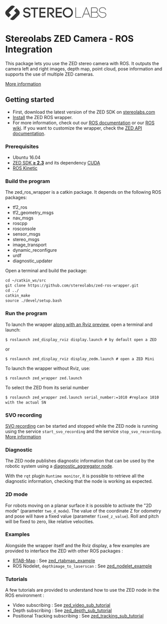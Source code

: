 ![](./images/Picto+STEREOLABS_Black.jpg)

# Stereolabs ZED Camera - ROS Integration

This package lets you use the ZED stereo camera with ROS. It outputs the camera left and right images, depth map, point cloud, pose information and supports the use of multiple ZED cameras.

[More information](https://www.stereolabs.com/documentation/guides/using-zed-with-ros/introduction.html)

## Getting started

- First, download the latest version of the ZED SDK on [stereolabs.com](https://www.stereolabs.com/developers/)
- [Install](#build-the-program) the ZED ROS wrapper.
- For more information, check out our [ROS documentation](https://www.stereolabs.com/documentation/guides/using-zed-with-ros/introduction.html) or our [ROS wiki](http://wiki.ros.org/zed-ros-wrapper). If you want to customize the wrapper, check the [ZED API documentation](https://www.stereolabs.com/developers/documentation/API/).

### Prerequisites

- Ubuntu 16.04
- [ZED SDK **≥ 2.3**](https://www.stereolabs.com/developers/) and its dependency [CUDA](https://developer.nvidia.com/cuda-downloads)
- [ROS Kinetic](http://wiki.ros.org/kinetic/Installation/Ubuntu)

### Build the program

The zed_ros_wrapper is a catkin package. It depends on the following ROS packages:

   - tf2_ros
   - tf2_geometry_msgs
   - nav_msgs
   - roscpp
   - rosconsole
   - sensor_msgs
   - stereo_msgs
   - image_transport
   - dynamic_reconfigure
   - urdf
   - diagnostic_updater

Open a terminal and build the package:

    cd ~/catkin_ws/src
    git clone https://github.com/stereolabs/zed-ros-wrapper.git
    cd ../
    catkin_make
    source ./devel/setup.bash

### Run the program

To launch the wrapper [along with an Rviz preview](./zed_display_rviz), open a terminal and launch:

    $ roslaunch zed_display_rviz display.launch # by default open a ZED

or

    $ roslaunch zed_display_rviz display_zedm.launch # open a ZED Mini


To launch the wrapper without Rviz, use:

    $ roslaunch zed_wrapper zed.launch

 To select the ZED from its serial number

    $ roslaunch zed_wrapper zed.launch serial_number:=1010 #replace 1010 with the actual SN
    
### SVO recording
[SVO recording](https://www.stereolabs.com/docs/video/#video-recording) can be started and stopped while the ZED node is running using the service `start_svo_recording` and the service `stop_svo_recording`.
[More information](https://www.stereolabs.com/docs/ros/zed_node/#services)

### Diagnostic
The ZED node publishes diagnostic information that can be used by the robotic system using a [diagnostic_aggregator node](http://wiki.ros.org/diagnostic_aggregator).

With the `rqt` plugin `Runtime monitor`, it is possible to retrieve all the diagnostic information, checking that the node 
is working as expected.

### 2D mode
For robots moving on a planar surface it is possible to activate the "2D mode" (parameter `two_d_mode`). The value of the coordinate Z for odometry and pose will have a fixed value (parameter `fixed_z_value`). Roll and pitch will be fixed to zero, like relative velocities.

### Examples

Alongside the wrapper itself and the Rviz display, a few examples are provided to interface the ZED with other ROS packages :

- [RTAB-Map](http://introlab.github.io/rtabmap/) : See [zed_rtabmap_example](./examples/zed_rtabmap_example)
- ROS Nodelet, `depthimage_to_laserscan` : See [zed_nodelet_example](./examples/zed_nodelet_example)

### Tutorials

A few tutorials are provided to understand how to use the ZED node in the ROS environment :

- Video subscribing : See [zed_video_sub_tutorial](./tutorials/zed_video_sub_tutorial)
- Depth subscribing : See [zed_depth_sub_tutorial](./tutorials/zed_depth_sub_tutorial)
- Positional Tracking subscribing : See [zed_tracking_sub_tutorial](./tutorials/zed_tracking_sub_tutorial)
